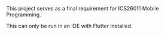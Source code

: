 This project serves as a final requirement for ICS26011 Mobile Programming.

This can only be run in an IDE with Flutter installed.

